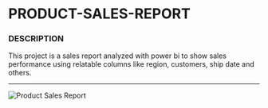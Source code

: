 # PRODUCT-SALES-REPORT

### DESCRIPTION

This project is a sales report analyzed with power bi to show sales performance using relatable columns like region, customers, ship date and others.

-------------------

![Product Sales Report](https://user-images.githubusercontent.com/110602626/202304010-3eac5175-8d55-43de-81e4-1cef5e43cc6c.png)
